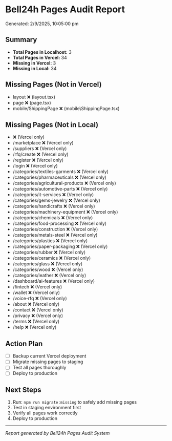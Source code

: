 # Bell24h Pages Audit Report
Generated: 2/9/2025, 10:05:00 pm

## Summary
- **Total Pages in Localhost:** 3
- **Total Pages in Vercel:** 34
- **Missing in Vercel:** 3
- **Missing in Local:** 34

## Missing Pages (Not in Vercel)
- layout ❌ (layout.tsx)
- page ❌ (page.tsx)
- mobile/ShippingPage ❌ (mobile\ShippingPage.tsx)

## Missing Pages (Not in Local)
-  ❌ (Vercel only)
- /marketplace ❌ (Vercel only)
- /suppliers ❌ (Vercel only)
- /rfq/create ❌ (Vercel only)
- /register ❌ (Vercel only)
- /login ❌ (Vercel only)
- /categories/textiles-garments ❌ (Vercel only)
- /categories/pharmaceuticals ❌ (Vercel only)
- /categories/agricultural-products ❌ (Vercel only)
- /categories/automotive-parts ❌ (Vercel only)
- /categories/it-services ❌ (Vercel only)
- /categories/gems-jewelry ❌ (Vercel only)
- /categories/handicrafts ❌ (Vercel only)
- /categories/machinery-equipment ❌ (Vercel only)
- /categories/chemicals ❌ (Vercel only)
- /categories/food-processing ❌ (Vercel only)
- /categories/construction ❌ (Vercel only)
- /categories/metals-steel ❌ (Vercel only)
- /categories/plastics ❌ (Vercel only)
- /categories/paper-packaging ❌ (Vercel only)
- /categories/rubber ❌ (Vercel only)
- /categories/ceramics ❌ (Vercel only)
- /categories/glass ❌ (Vercel only)
- /categories/wood ❌ (Vercel only)
- /categories/leather ❌ (Vercel only)
- /dashboard/ai-features ❌ (Vercel only)
- /fintech ❌ (Vercel only)
- /wallet ❌ (Vercel only)
- /voice-rfq ❌ (Vercel only)
- /about ❌ (Vercel only)
- /contact ❌ (Vercel only)
- /privacy ❌ (Vercel only)
- /terms ❌ (Vercel only)
- /help ❌ (Vercel only)

## Action Plan
- [ ] Backup current Vercel deployment
- [ ] Migrate missing pages to staging
- [ ] Test all pages thoroughly
- [ ] Deploy to production

## Next Steps
1. Run: `npm run migrate:missing` to safely add missing pages
2. Test in staging environment first
3. Verify all pages work correctly
4. Deploy to production

---
*Report generated by Bell24h Pages Audit System*
